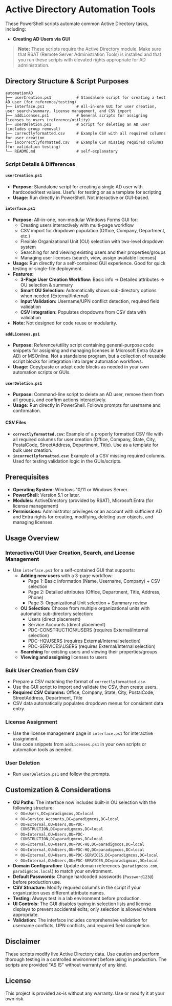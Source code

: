 # Active Directory Automation Tools

These PowerShell scripts automate common Active Directory tasks, including:
- **Creating AD Users via GUI**

> **Note:** These scripts require the Active Directory module. Make sure that RSAT (Remote Server Administration Tools) is installed and that you run these scripts with elevated rights appropriate for AD administration.

## Directory Structure & Script Purposes

```
automationAD
├── userCreation.ps1           # Standalone script for creating a test AD user (for reference/testing)
├── interface.ps1              # All-in-one GUI for user creation, user search/summary, license management, and CSV import
├── addLicenses.ps1            # General scripts for assigning licenses to users (reference/utility)
├── userDeletion.ps1           # Script for deleting an AD user (includes group removal)
├── correctlyformatted.csv     # Example CSV with all required columns for user creation
├── incorrectlyformatted.csv   # Example CSV missing required columns (for validation testing)
└── README.md                  # self-explanatory
```

### Script Details & Differences

#### `userCreation.ps1`
- **Purpose:** Standalone script for creating a single AD user with hardcoded/test values. Useful for testing or as a template for scripting.
- **Usage:** Run directly in PowerShell. Not interactive or GUI-based.

#### `interface.ps1`
- **Purpose:** All-in-one, non-modular Windows Forms GUI for:
  - Creating users interactively with multi-page workflow
  - CSV import for dropdown population (Office, Company, Department, etc.)
  - Flexible Organizational Unit (OU) selection with two-level dropdown system
  - Searching for and viewing existing users and their properties/groups
  - Managing user licenses (search, view, assign available licenses)
- **Usage:** Run directly for a self-contained GUI experience. Good for quick testing or single-file deployment.
- **Features:**
  - **3-Page User Creation Workflow:** Basic info → Detailed attributes → OU selection & summary
  - **Smart OU Selection:** Automatically shows sub-directory options when needed (External/Internal)
  - **Input Validation:** Username/UPN conflict detection, required field validation
  - **CSV Integration:** Populates dropdowns from CSV data with validation
- **Note:** Not designed for code reuse or modularity.

#### `addLicenses.ps1`
- **Purpose:** Reference/utility script containing general-purpose code snippets for assigning and managing licenses in Microsoft Entra (Azure AD) or MSOnline. Not a standalone program, but a collection of reusable script blocks for integration into larger automation workflows.
- **Usage:** Copy/paste or adapt code blocks as needed in your own automation scripts or GUIs.

#### `userDeletion.ps1`
- **Purpose:** Command-line script to delete an AD user, remove them from all groups, and confirm actions interactively.
- **Usage:** Run directly in PowerShell. Follows prompts for username and confirmation.

#### CSV Files
- **`correctlyformatted.csv`:** Example of a properly formatted CSV file with all required columns for user creation (Office, Company, State, City, PostalCode, StreetAddress, Department, Title). Use as a template for bulk user creation.
- **`incorrectlyformatted.csv`:** Example of a CSV missing required columns. Used for testing validation logic in the GUIs/scripts.

## Prerequisites

- **Operating System:** Windows 10/11 or Windows Server.
- **PowerShell:** Version 5.1 or later.
- **Modules:** ActiveDirectory (provided by RSAT), Microsoft.Entra (for license management)
- **Permissions:** Administrator privileges or an account with sufficient AD and Entra rights for creating, modifying, deleting user objects, and managing licenses.

## Usage Overview

### Interactive/GUI User Creation, Search, and License Management
- Use `interface.ps1` for a self-contained GUI that supports:
  - **Adding new users** with a 3-page workflow:
    - Page 1: Basic information (Name, Username, Company) + CSV selection
    - Page 2: Detailed attributes (Office, Department, Title, Address, Phone)
    - Page 3: Organizational Unit selection + Summary review
  - **OU Selection:** Choose from multiple organizational units with automatic sub-directory selection:
    - Users (direct placement)
    - Service Accounts (direct placement)  
    - PDC-CONSTRUCTION\USERS (requires External/Internal selection)
    - PDC-HQ\USERS (requires External/Internal selection)
    - PDC-SERVICES\USERS (requires External/Internal selection)
  - **Searching** for existing users and viewing their properties/groups
  - **Viewing and assigning** licenses to users

### Bulk User Creation from CSV
- Prepare a CSV matching the format of `correctlyformatted.csv`.
- Use the GUI script to import and validate the CSV, then create users.
- **Required CSV Columns:** Office, Company, State, City, PostalCode, StreetAddress, Department, Title
- CSV data automatically populates dropdown menus for consistent data entry.

### License Assignment
- Use the license management page in `interface.ps1` for interactive assignment.
- Use code snippets from `addLicenses.ps1` in your own scripts or automation tools as needed.

### User Deletion
- Run `userDeletion.ps1` and follow the prompts.

## Customization & Considerations

- **OU Paths:** The interface now includes built-in OU selection with the following structure:
  - `OU=Users,DC=paradigmcos,DC=local`
  - `OU=Service Accounts,DC=paradigmcos,DC=local`
  - `OU=External,OU=Users,OU=PDC-CONSTRUCTION,DC=paradigmcos,DC=local`
  - `OU=Internal,OU=Users,OU=PDC-CONSTRUCTION,DC=paradigmcos,DC=local`
  - `OU=External,OU=Users,OU=PDC-HQ,DC=paradigmcos,DC=local`
  - `OU=Internal,OU=Users,OU=PDC-HQ,DC=paradigmcos,DC=local`
  - `OU=External,OU=Users,OU=PDC-SERVICES,DC=paradigmcos,DC=local`
  - `OU=Internal,OU=Users,OU=PDC-SERVICES,DC=paradigmcos,DC=local`
- **Domain Configuration:** Update domain references (`paradigmcos.com`, `paradigmcos.local`) to match your environment.
- **Default Passwords:** Change hardcoded passwords (`Password123@`) before production use.
- **CSV Structure:** Modify required columns in the script if your organization uses different attribute names.
- **Testing:** Always test in a lab environment before production.
- **UI Controls:** The GUI disables typing in selection lists and license displays to prevent accidental edits; only selection is allowed where appropriate.
- **Validation:** The interface includes comprehensive validation for username conflicts, UPN conflicts, and required field completion.

## Disclaimer

These scripts modify live Active Directory data. Use caution and perform thorough testing in a controlled environment before using in production. The scripts are provided "AS IS" without warranty of any kind.

## License

This project is provided as-is without any warranty. Use or modify it at your own risk.
